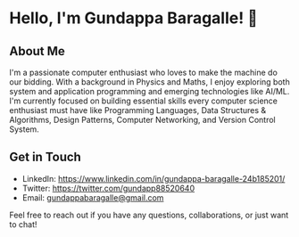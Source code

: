 # Hello, I'm Gundappa Baragalle! 👋

## About Me
I'm a passionate computer enthusiast who loves to make the machine do our bidding. With a background in Physics and Maths, I enjoy exploring both system and application programming and emerging technologies like AI/ML. I'm currently focused on building essential skills every computer science enthusiast must have like Programming Languages, Data Structures & Algorithms, Design Patterns, Computer Networking, and Version Control System.
<!--
## My Interests
-->
<!-- This is a comment. It won't be rendered when viewed on GitHub or other Markdown renderers. -->
<!--
- [Interest 1]
- [Interest 2]
- [Interest 3]
-->
<!--
## What I'm Working On
I'm currently working on [project or task]. It involves [brief description].
-->
## Get in Touch
<!-- - Personal Website: -->
- LinkedIn: https://www.linkedin.com/in/gundappa-baragalle-24b185201/
- Twitter: https://twitter.com/gundapp88520640
- Email: gundappabaragalle@gmail.com

Feel free to reach out if you have any questions, collaborations, or just want to chat!
